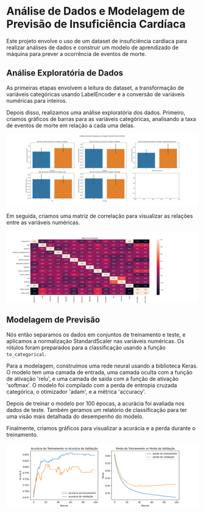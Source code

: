 # Análise de Dados e Modelagem de Previsão de Insuficiência Cardíaca

Este projeto envolve o uso de um dataset de insuficiência cardíaca para realizar análises de dados e construir um modelo de aprendizado de máquina para prever a ocorrência de eventos de morte.

## Análise Exploratória de Dados

As primeiras etapas envolvem a leitura do dataset, a transformação de variáveis categóricas usando LabelEncoder e a conversão de variáveis numéricas para inteiros.

Depois disso, realizamos uma análise exploratória dos dados. Primeiro, criamos gráficos de barras para as variáveis categóricas, analisando a taxa de eventos de morte em relação a cada uma delas.

![Análise de variavéis categoricas x Taxa de eventos de morte](img/figure_analise.png)


Em seguida, criamos uma matriz de correlação para visualizar as relações entre as variáveis numéricas.

![Matriz de correlação](img/figure_1.png)

## Modelagem de Previsão

Nós então separamos os dados em conjuntos de treinamento e teste, e aplicamos a normalização StandardScaler nas variáveis numéricas. Os rótulos foram preparados para a classificação usando a função `to_categorical`.

Para a modelagem, construímos uma rede neural usando a biblioteca Keras. O modelo tem uma camada de entrada, uma camada oculta com a função de ativação 'relu', e uma camada de saída com a função de ativação 'softmax'. O modelo foi compilado com a perda de entropia cruzada categórica, o otimizador 'adam', e a métrica 'accuracy'.

Depois de treinar o modelo por 100 épocas, a acurácia foi avaliada nos dados de teste. Também geramos um relatório de classificação para ter uma visão mais detalhada do desempenho do modelo.

Finalmente, criamos gráficos para visualizar a acurácia e a perda durante o treinamento.

![Acurácia do treinamento vs acurácia da validação - Perda do treinamento vs perda da validação](img/acuracia-treinamento.png)

